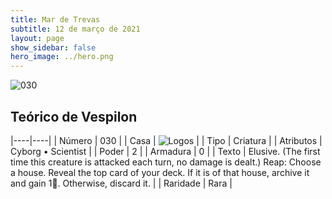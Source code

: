 ```yaml
---
title: Mar de Trevas
subtitle: 12 de março de 2021
layout: page
show_sidebar: false
hero_image: ../hero.png
---
```


![030](https://cdn.keyforgegame.com/media/card_front/pt/496_030_4XJVMF643M6C_pt.png)

## Teórico de Vespilon

|----|----|
| Número | 030 |
| Casa | ![Logos](https://archonarcana.com/images/thumb/c/ce/Logos.png/22px-Logos.png "Logos") |
| Tipo | Criatura |
| Atributos | Cyborg • Scientist |
| Poder | 2 |
| Armadura | 0 |
| Texto | Elusive. (The first time this creature is attacked each turn, no damage is dealt.)  Reap: Choose a house. Reveal the top card of your deck. If it is of that house, archive it and gain 1. Otherwise, discard it. |
| Raridade | Rara |
